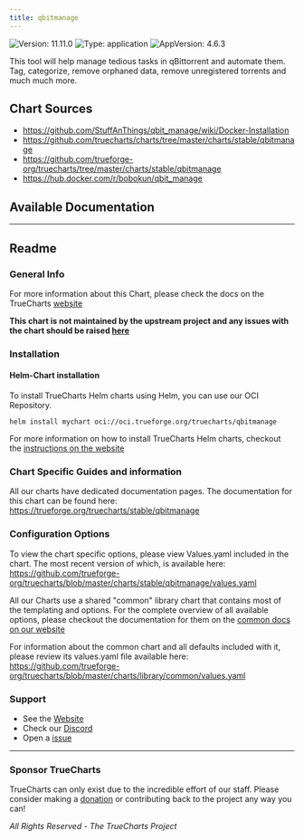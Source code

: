 ```yaml
---
title: qbitmanage
---
```


![Version: 11.11.0](https://img.shields.io/badge/Version-11.11.0-informational?style=flat-square) ![Type: application](https://img.shields.io/badge/Type-application-informational?style=flat-square) ![AppVersion: 4.6.3](https://img.shields.io/badge/AppVersion-4.6.3-informational?style=flat-square)

This tool will help manage tedious tasks in qBittorrent and automate them. Tag, categorize, remove orphaned data, remove unregistered torrents and much much more.

## Chart Sources

- https://github.com/StuffAnThings/qbit_manage/wiki/Docker-Installation
- https://github.com/truecharts/charts/tree/master/charts/stable/qbitmanage
- https://github.com/trueforge-org/truecharts/tree/master/charts/stable/qbitmanage
- https://hub.docker.com/r/bobokun/qbit_manage

## Available Documentation



---

## Readme


### General Info

For more information about this Chart, please check the docs on the TrueCharts [website](https://trueforge.org/truecharts/stable/qbitmanage)

**This chart is not maintained by the upstream project and any issues with the chart should be raised [here](https://github.com/trueforge-org/truecharts/issues/new/choose)**

### Installation

#### Helm-Chart installation

To install TrueCharts Helm charts using Helm, you can use our OCI Repository.

`helm install mychart oci://oci.trueforge.org/truecharts/qbitmanage`

For more information on how to install TrueCharts Helm charts, checkout the [instructions on the website](https://trueforge.org/truecharts/guides/)

### Chart Specific Guides and information

All our charts have dedicated documentation pages.
The documentation for this chart can be found here:
https://trueforge.org/truecharts/stable/qbitmanage

### Configuration Options

To view the chart specific options, please view Values.yaml included in the chart.
The most recent version of which, is available here: https://github.com/trueforge-org/truecharts/blob/master/charts/stable/qbitmanage/values.yaml

All our Charts use a shared "common" library chart that contains most of the templating and options.
For the complete overview of all available options, please checkout the documentation for them on the [common docs on our website](https://trueforge.org/truecharts-common/)

For information about the common chart and all defaults included with it, please review its values.yaml file available here: https://github.com/trueforge-org/truecharts/blob/master/charts/library/common/values.yaml

### Support

- See the [Website](https://truecharts.org)
- Check our [Discord](https://discord.gg/tVsPTHWTtr)
- Open a [issue](https://github.com/trueforge-org/truecharts/issues/new/choose)

---

### Sponsor TrueCharts

TrueCharts can only exist due to the incredible effort of our staff.
Please consider making a [donation](https://trueforge.org/general/sponsor/) or contributing back to the project any way you can!

_All Rights Reserved - The TrueCharts Project_
